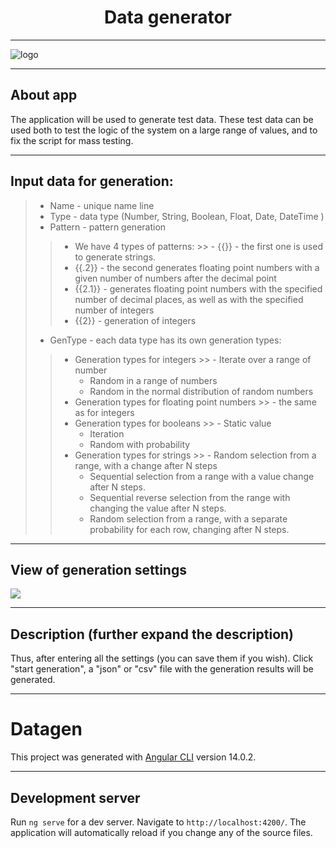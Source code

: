 <h1 align="center">Data generator</h1>

***
![logo](https://www.kiit.ru/upload/resize_cache/iblock/4f3/735_100_1/4f3ebc249234f94eea280bf54e47eed1.jpg)

---
## About app
The application will be used to generate test data. These test data can be used both to test the logic of the system on a large range of values, and to fix the script for mass testing.

---
##  Input data for generation:
>- Name - unique name line
>- Type - data type (Number, String, Boolean, Float, Date, DateTime )
>- Pattern - pattern generation
>>- We have 4 types of patterns:
    >>  - {{}} - the first one is used to generate strings.
>>  -  {{.2}} - the second generates floating point numbers with a given number of numbers after the decimal point
>>  -  {{2.1}} - generates floating point numbers with the specified number of decimal places, as well as with the specified number of integers
>>  - {{2}} - generation of integers
>- GenType - each data type has its own generation types:
>>  - Generation types for integers
      >>    - Iterate over a range of number
>>    - Random in a range of numbers
>>    - Random in the normal distribution of random numbers
>>  - Generation types for floating point numbers
      >>    - the same as for integers
>>  - Generation types for booleans
      >>    - Static value
>>    - Iteration
>>    - Random with probability
>>  - Generation types for strings
      >>    - Random selection from a range, with a change after N steps
>>    - Sequential selection from a range with a value change after N steps.
>>    - Sequential reverse selection from the range with changing the value after N steps.
>>    - Random selection from a range, with a separate probability for each row, changing after N steps.
***

## View of generation settings
![](1.png)

---
## Description (further expand the description)
Thus, after entering all the settings (you can save them if you wish).
Click "start generation", a "json" or "csv" file with the generation results will be generated.





***
# Datagen
This project was generated with [Angular CLI](https://github.com/angular/angular-cli) version 14.0.2.

---
## Development server
Run `ng serve` for a dev server. Navigate to `http://localhost:4200/`. The application will automatically reload if you change any of the source files.


